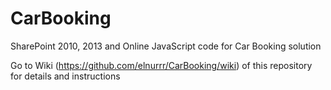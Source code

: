 # CarBooking
SharePoint 2010, 2013 and Online JavaScript code for Car Booking solution

Go to Wiki (https://github.com/elnurrr/CarBooking/wiki) of this repository for details and instructions
